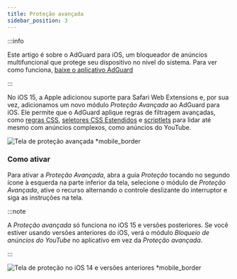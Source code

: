 ```yaml
---
title: Proteção avançada
sidebar_position: 3
---
```


:::info

Este artigo é sobre o AdGuard para iOS, um bloqueador de anúncios multifuncional que protege seu dispositivo no nível do sistema. Para ver como funciona, [baixe o aplicativo AdGuard](https://agrd.io/download-kb-adblock)

:::

No iOS 15, a Apple adicionou suporte para Safari Web Extensions e, por sua vez, adicionamos um novo módulo _Proteção Avançada_ ao AdGuard para iOS. Ele permite que o AdGuard aplique regras de filtragem avançadas, como [regras CSS](/general/ad-filtering/create-own-filters#cosmetic-css-rules), [seletores CSS Estendidos](/general/ad-filtering/create-own-filters#extended-css-selectors) e [scriptlets](/general/ad-filtering/create-own-filters#scriptlets) para lidar até mesmo com anúncios complexos, como anúncios do YouTube.

![Tela de proteção avançada \*mobile_border](https://cdn.adtidy.org/public/Adguard/kb/iOS/features/protection_screen_15_en.jpeg)

### Como ativar

Para ativar a _Proteção Avançada_, abra a guia _Proteção_ tocando no segundo ícone à esquerda na parte inferior da tela, selecione o módulo de _Proteção Avançada_, ative o recurso alternando o controle deslizante do interruptor e siga as instruções na tela.

:::note

A _Proteção avançada_ só funciona no iOS 15 e versões posteriores. Se você estiver usando versões anteriores do iOS, verá o módulo _Bloqueio de anúncios do YouTube_ no aplicativo em vez da _Proteção avançada_.

:::

![Tela de proteção no iOS 14 e versões anteriores \*mobile_border](https://cdn.adtidy.org/public/Adguard/kb/iOS/features/protection_screen_14_en.jpeg)
